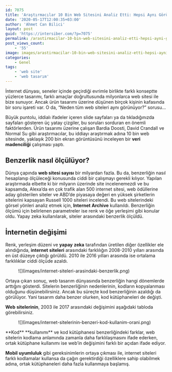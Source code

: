 ```yaml
---
id: 7075
title: 'Araştırmacılar 10 Bin Web Sitesini Analiz Etti: Hepsi Aynı Görünüyor!'
date: '2020-05-17T12:00:35+03:00'
author: 'Ahmet Can Bilici'
layout: post
guid: 'https://intersiber.com/?p=7075'
permalink: /arastirmacilar-10-bin-web-sitesini-analiz-etti-hepsi-ayni-gorunuyor/
post_views_count:
    - '55'
image: images/arastirmacilar-10-bin-web-sitesini-analiz-etti-hepsi-ayni-gorunuyor.png
categories:
    - Genel
tags:
    - 'web site'
    - 'web tasarım'
---
```


İnternet dünyası, seneler içinde geçirdiği evrimle birlikte farklı konseptte yüzlerce tasarımı, farklı amaçlar doğrultusunda milyonlarca web sitesi ile bize sunuyor. Ancak ürün tasarımı üzerine düşünen birçok kişinin kafasında bir soru işareti var. O da, “Neden tüm web siteleri aynı görünüyor?” sorusu…

Büyük puntolu, iddialı ifadeler içeren slide sayfaları ya da tıkladığınızda sayfaları gösteren üç yatay çizgiler, bu soruları sorduran en önemli faktörlerden. Ürün tasarımı üzerine çalışan Bardia Doosti, David Crandall ve Normal Su gibi araştırmacılar, bu iddiayı araştırmak adına 10 bin web sitesinde, yaklaşık 200 bin ekran görüntüsünü inceleyen bir **veri** **madenciliği** çalışması yaptı.

## Benzerlik nasıl ölçülüyor?

Dünya çapında **web sitesi sayısı** bir milyardan fazla. Bu da, benzerliğin nasıl hesaplanıp ölçüleceği konusunda ciddi bir çalışmayı gerekli kılıyor. Yapılan araştırmada elbette ki bir milyarın üzerinde site incelenemezdi ve bu kapsamda, Alexa’da en çok trafik alan 500 internet sitesi, web ödüllerine aday gösterilen siteler ve ABD’de piyasaya değeri en yüksek şirketlerin sitelerini kapsayan Russell 1000 siteleri incelendi. Bu web sitelerindeki görsel yönleri analiz etmek için, **Internet** **Archive** kullanıldı. Benzerliğin ölçümü için belirlenen parametreler ise renk ve öğe yerleşimi gibi konular oldu. Yapay zeka kullanılarak, siteler arasındaki benzerlik ölçüldü.

## İnternetin değişimi

Renk, yerleşim düzeni ve **yapay** **zeka** tarafından üretilen diğer özellikler ele alındığında, **internet** **siteleri** arasındaki farklılığın 2008-2010 yılları arasında en üst düzeye çıktığı görüldü. 2010 ile 2016 yılları arasında ise ortalama farklılıklar ciddi ölçüde azaldı.

<figure class="wp-block-image size-large">![](images/internet-siteleri-arasindaki-benzerlik.png)</figure>Ortaya çıkan sonuç, web tasarım dünyasında benzerliğin hangi dönemlerde arttığını gösterdi. Sitelerin benzerliğinin nedenlerinin, kodların kopyalanması olduğunu düşünebilirsiniz. Ancak bu süreçte kod benzerliğinin azaldığı da görülüyor. Yani tasarım daha benzer olurken, kod kütüphaneleri de değişti.

**Web** **sitelerinin**, 2003 ile 2017 arasındaki değişimini aşağıdaki tabloda görebilirsiniz.

<figure class="wp-block-image size-large">![](images/internet-sitelerinin-benzeri-kod-kullanim-orani.png)</figure>**Kod** **kullanımı** ve kod kütüphanesi benzerliğindeki farklar, web sitelerin kodlama anlamında zamanla daha farklılaşmasını ifade ederken, ortak kütüphane kullanımı ise web’in değişimini farklı bir açıdan ifade ediyor.

**Mobil** **uyumluluk** gibi gereksinimlerin ortaya çıkması ile, internet siteleri farklı kodlamalar kullansa da çağın gerektirdiği özelliklere sahip olabilmek adına, ortak kütüphaneleri daha fazla kullanmaya başlamış.